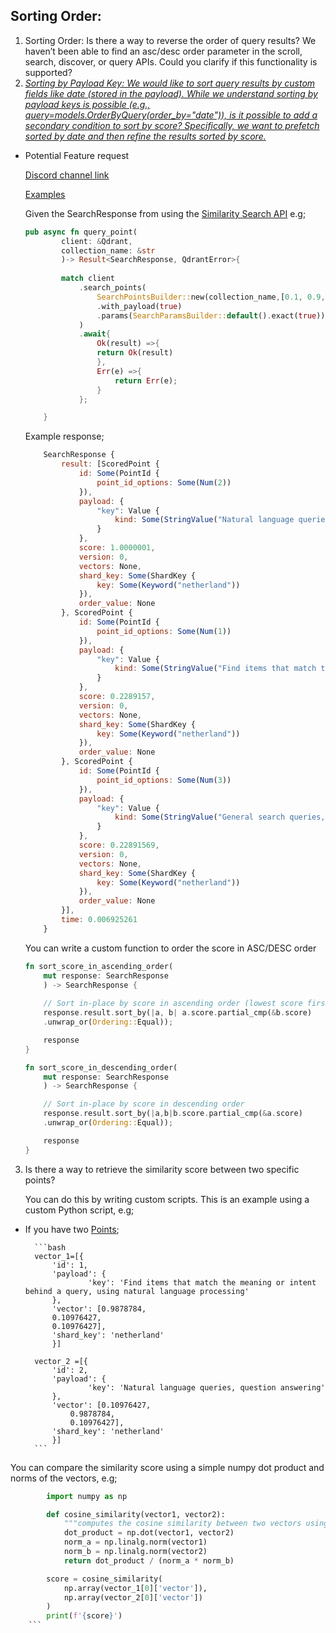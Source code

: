 ## Sorting Order:

1.    Sorting Order: Is there a way to reverse the order of query results? We haven’t been able to find an asc/desc order parameter in the scroll, search, discover, or query APIs. Could you clarify if this functionality is supported?
2.    <i><ins>Sorting by Payload Key: We would like to sort query results by custom fields like date (stored in the payload). While we understand sorting by payload keys is possible (e.g., query=models.OrderByQuery(order_by="date")), is it possible to add a secondary condition to sort by score? Specifically, we want to prefetch sorted by date and then refine the results sorted by score.</ins></i>
-   Potential Feature request


    [Discord channel link](https://discord.com/channels/907569970500743200/1193336069987516476/1286871212601114758)

    [Examples](util.rs)

    Given the SearchResponse from using the [Similarity Search API](https://qdrant.tech/documentation/concepts/search/#search-api) e.g;

    ```rust
    pub async fn query_point(
            client: &Qdrant,
            collection_name: &str
            )-> Result<SearchResponse, QdrantError>{
            
            match client
                .search_points(
                    SearchPointsBuilder::new(collection_name,[0.1, 0.9, 0.1],3)
                    .with_payload(true)
                    .params(SearchParamsBuilder::default().exact(true))
                )
                .await{
                    Ok(result) =>{
                    return Ok(result)
                    },
                    Err(e) =>{
                        return Err(e);
                    }
                };

        }
    ````
    Example response;

    ```javascript
        SearchResponse {
            result: [ScoredPoint {
                id: Some(PointId {
                    point_id_options: Some(Num(2))
                }),
                payload: {
                    "key": Value {
                        kind: Some(StringValue("Natural language queries, question answering"))
                    }
                },
                score: 1.0000001,
                version: 0,
                vectors: None,
                shard_key: Some(ShardKey {
                    key: Some(Keyword("netherland"))
                }),
                order_value: None
            }, ScoredPoint {
                id: Some(PointId {
                    point_id_options: Some(Num(1))
                }),
                payload: {
                    "key": Value {
                        kind: Some(StringValue("Find items that match the meaning or intent behind a query, using natural language processing"))
                    }
                },
                score: 0.2289157,
                version: 0,
                vectors: None,
                shard_key: Some(ShardKey {
                    key: Some(Keyword("netherland"))
                }),
                order_value: None
            }, ScoredPoint {
                id: Some(PointId {
                    point_id_options: Some(Num(3))
                }),
                payload: {
                    "key": Value {
                        kind: Some(StringValue("General search queries, finding specific information"))
                    }
                },
                score: 0.22891569,
                version: 0,
                vectors: None,
                shard_key: Some(ShardKey {
                    key: Some(Keyword("netherland"))
                }),
                order_value: None
            }],
            time: 0.006925261
        }
    ```

    You can write a custom function to order the score in ASC/DESC order

    ```rust
    fn sort_score_in_ascending_order(
        mut response: SearchResponse
        ) -> SearchResponse {
                
        // Sort in-place by score in ascending order (lowest score first)
        response.result.sort_by(|a, b| a.score.partial_cmp(&b.score)
        .unwrap_or(Ordering::Equal));

        response
    }

    fn sort_score_in_descending_order(
        mut response: SearchResponse
        ) -> SearchResponse {

        // Sort in-place by score in descending order
        response.result.sort_by(|a,b|b.score.partial_cmp(&a.score)
        .unwrap_or(Ordering::Equal));

        response
    }
    ``` 	

3.  Is there a way to retrieve the similarity score between two specific points?
    
    You can do this by writing custom scripts. This is an example using a custom Python script, e.g;

- If you have two [Points](https://qdrant.tech/documentation/concepts/points/#point-ids);

        ```bash
        vector_1=[{
            'id': 1,
            'payload': {
                    'key': 'Find items that match the meaning or intent behind a query, using natural language processing'
            },
            'vector': [0.9878784,
            0.10976427,
            0.10976427],
            'shard_key': 'netherland'
            }]

        vector_2 =[{
            'id': 2,
            'payload': {
                    'key': 'Natural language queries, question answering'
            },
            'vector': [0.10976427,
                0.9878784,
                0.10976427],
            'shard_key': 'netherland'
            }]
        ```
You can compare the similarity score using a simple numpy dot product and norms of the vectors, e.g;

```python
        import numpy as np

        def cosine_similarity(vector1, vector2):
            """computes the cosine similarity between two vectors using the dot product and norms of the vectors"""
            dot_product = np.dot(vector1, vector2)
            norm_a = np.linalg.norm(vector1)
            norm_b = np.linalg.norm(vector2)
            return dot_product / (norm_a * norm_b)

        score = cosine_similarity(
            np.array(vector_1[0]['vector']),
            np.array(vector_2[0]['vector'])
        )
        print(f'{score}')
    ```

